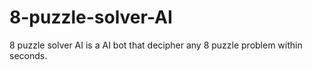 # 8-puzzle-solver-AI
8 puzzle solver AI is a AI bot that decipher any 8 puzzle problem within seconds.
